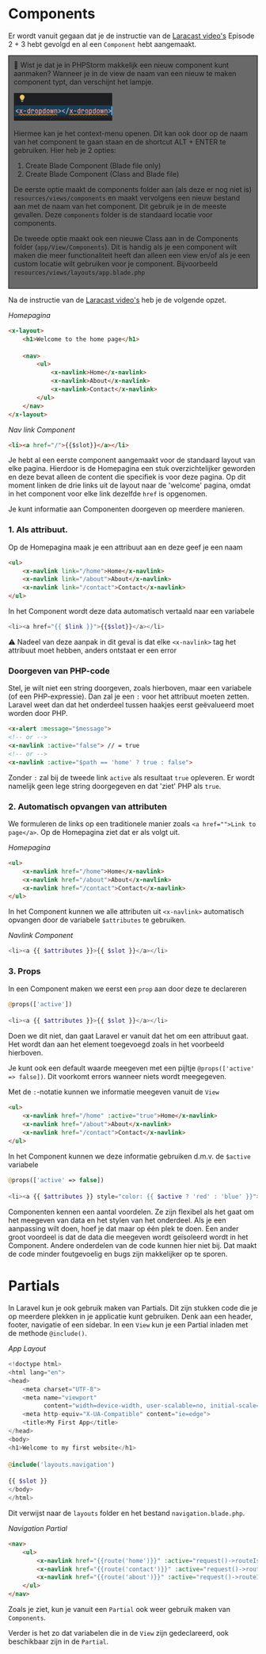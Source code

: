 # Components

Er wordt vanuit gegaan dat je de instructie van de [Laracast video's](https://laracasts.com/series/30-days-to-learn-laravel-11/) 
Episode 2 + 3 hebt gevolgd en al een `Component` hebt aangemaakt.

<div style="background-color: dimgray; border: 1px solid black; padding: 10px">
📌 Wist je dat je in PHPStorm makkelijk een nieuw component kunt aanmaken? 
Wanneer je in de view de naam van een nieuw te maken component typt, dan verschijnt het lampje. 

![create-component.png](../images/create-component.png)

Hiermee kan je het context-menu openen. Dit kan ook door op de naam van het component te gaan staan en de shortcut 
ALT + ENTER te gebruiken. Hier heb je 2 opties: 

1. Create Blade Component (Blade file only)
2. Create Blade Component (Class and Blade file)

De eerste optie maakt de components folder aan (als deze er nog niet is) `resources/views/components` en maakt 
vervolgens een nieuw bestand aan met de naam van het component. Dit gebruik je in de meeste gevallen. Deze `components`
folder is de standaard locatie voor components.

De tweede optie maakt ook een nieuwe Class aan in de Components folder (`app/View/Components`). Dit is handig als je 
een component wilt maken die meer functionaliteit heeft dan alleen een view en/of als je een custom locatie wilt 
gebruiken voor je component. Bijvoorbeeld `resources/views/layouts/app.blade.php`
</div>

Na de instructie van de [Laracast video's](https://laracasts.com/series/30-days-to-learn-laravel-11/) heb je de
volgende opzet.

_Homepagina_
```html
<x-layout>
    <h1>Welcome to the home page</h1>

    <nav>
        <ul>
            <x-navlink>Home</x-navlink>
            <x-navlink>About</x-navlink>
            <x-navlink>Contact</x-navlink>
        </ul>
    </nav>
</x-layout>
```

_Nav link Component_
```html
<li><a href="/">{{$slot}}</a></li>
```

Je hebt al een eerste component aangemaakt voor de standaard layout van elke pagina. Hierdoor
is de Homepagina een stuk overzichtelijker geworden en deze bevat alleen de content die 
specifiek is voor deze pagina.
Op dit moment linken de drie links uit de layout naar de 'welcome' pagina, omdat in het component voor elke
link dezelfde `href` is opgenomen. 

Je kunt informatie aan Componenten doorgeven op meerdere manieren. 

### 1. Als attribuut.

Op de Homepagina maak je een attribuut aan en deze geef je een naam
```html
<ul>
    <x-navlink link="/home">Home</x-navlink>
    <x-navlink link="/about">About</x-navlink>
    <x-navlink link="/contact">Contact</x-navlink>
</ul>
```

In het Component wordt deze data automatisch vertaald naar een variabele
```php
<li><a href="{{ $link }}">{{$slot}}</a></li>
```

⚠️ Nadeel van deze aanpak in dit geval is dat elke `<x-navlink>` tag het attribuut moet hebben, anders ontstaat 
er een error

### Doorgeven van PHP-code
Stel, je wilt niet een string doorgeven, zoals hierboven, maar een variabele (of een PHP-expressie). Dan zal je 
een `:` voor het attribuut moeten zetten. Laravel weet dan dat het onderdeel tussen haakjes eerst geëvalueerd
moet worden door PHP. 
```html
<x-alert :message="$message">
<!-- or -->
<x-navlink :active="false"> // = true
<!-- or -->
<x-navlink :active="$path == 'home' ? true : false"> 
```

Zonder `:` zal bij de tweede link `active` als resultaat `true` opleveren. Er wordt namelijk geen lege string doorgegeven
en dat 'ziet' PHP als `true`.


### 2. Automatisch opvangen van attributen

We formuleren de links op een traditionele manier zoals `<a href="">Link to page</a>`. Op de 
Homepagina ziet dat er als volgt uit.

_Homepagina_
```html
<ul>
    <x-navlink href="/home">Home</x-navlink>
    <x-navlink href="/about">About</x-navlink>
    <x-navlink href="/contact">Contact</x-navlink>
</ul>
```

In het Component kunnen we alle attributen uit `<x-navlink>` automatisch opvangen door de variabele
`$attributes` te gebruiken.

_Navlink Component_
```php
<li><a {{ $attributes }}>{{ $slot }}</a></li>
```

### 3. Props

In een Component maken we eerst een `prop` aan door deze te declareren
```php
@props(['active'])

<li><a {{ $attributes }}>{{ $slot }}</a></li>
```
Doen we dit niet, dan gaat Laravel er vanuit dat het om een attribuut gaat. Het wordt dan aan het element
toegevoegd zoals in het voorbeeld hierboven. 

Je kunt ook een default waarde meegeven met een pijltje `@props(['active' => false])`. Dit voorkomt errors wanneer 
niets wordt meegegeven. 

Met de `:`-notatie kunnen we informatie meegeven vanuit de `View`
```html
<ul>
    <x-navlink href="/home" :active="true">Home</x-navlink>
    <x-navlink href="/about">About</x-navlink>
    <x-navlink href="/contact">Contact</x-navlink>
</ul>
```

In het Component kunnen we deze informatie gebruiken d.m.v. de `$active` variabele
```php
@props(['active' => false])

<li><a {{ $attributes }} style="color: {{ $active ? 'red' : 'blue' }}">{{ $slot }}</a></li>
```

Componenten kennen een aantal voordelen. Ze zijn flexibel als het gaat om het meegeven van data en het stylen van 
het onderdeel. Als je een aanpassing wilt doen, hoef je dat maar op één plek te doen. Een ander groot voordeel is 
dat de data die meegeven wordt geïsoleerd wordt in het Component. Andere onderdelen van de code kunnen hier niet 
bij. Dat maakt de code minder foutgevoelig en bugs zijn makkelijker op te sporen. 

# Partials

In Laravel kun je ook gebruik maken van Partials. Dit zijn stukken code die je op meerdere plekken in je
applicatie kunt gebruiken. Denk aan een header, footer, navigatie of een sidebar.
In een `View` kun je een Partial inladen met de methode `@include()`.

_App Layout_
```php
<!doctype html>
<html lang="en">
<head>
    <meta charset="UTF-8">
    <meta name="viewport"
          content="width=device-width, user-scalable=no, initial-scale=1.0, maximum-scale=1.0, minimum-scale=1.0">
    <meta http-equiv="X-UA-Compatible" content="ie=edge">
    <title>My First App</title>
</head>
<body>
<h1>Welcome to my first website</h1>

@include('layouts.navigation')

{{ $slot }}
</body>
</html>
```

Dit verwijst naar de `layouts` folder en het bestand `navigation.blade.php`.

_Navigation Partial_
```html
<nav>
    <ul>
        <x-navlink href="{{route('home')}}" :active="request()->routeIs('home')">Home</x-navlink>
        <x-navlink href="{{route('contact')}}" :active="request()->routeIs('contact')">Contact</x-navlink>
        <x-navlink href="{{route('about')}}" :active="request()->routeIs('about')">About</x-navlink>
    </ul>
</nav>
```

Zoals je ziet, kun je vanuit een `Partial` ook weer gebruik maken van `Components`.

Verder is het zo dat variabelen die in de `View` zijn gedeclareerd, ook beschikbaar zijn in de `Partial`.
